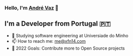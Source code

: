 ### Hello, I'm [André Vaz][website] 👋

## I'm a Developer from Portugal 🇵🇹
- 💾 Studying software engineering at Universiade do Minho
- 📫 How to reach me: me@xfn14.com
- 🥅 2022 Goals: Contribute more to Open Source projects

[website]: https://xfn14.com
